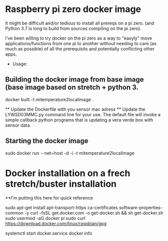 
# Raspberry pi zero docker image

It might be difficult and/or tedious to install all prereqs on a pi zero.
(and Python 3.7 is long to build from sources compiling on the pi zero).

I've been willing to try docker on the pi zero as a way to "easyly" move applications/functions from one pi to another without needing to care (as much as possible) of all the prerequisits and potentially conflicting other apps.

* Usage:

## Building the docker image from base image (base image based on stretch + python 3.
docker built -t mitemperature2localimage . 

** Update the Dockerfile with you sensor mac adress
** Update the LYWSD03MMC.py command line for your use. The default file will invoke a simple callback python programs that is updating a vera verde box with sensor data.

## Starting the docker image
sudo docker run --net=host -d -i -t mitemperature2localimage

# Docker installation on a frech stretch/buster installation

**I'm putting this here for quick reference

sudo apt-get install apt-transport-https ca-certificates software-properties-common -y
curl -fsSL get.docker.com -o get-docker.sh && sh get-docker.sh
sudo usermod -aG docker pi
sudo curl https://download.docker.com/linux/raspbian/gpg

systemctl start docker.service
docker info
